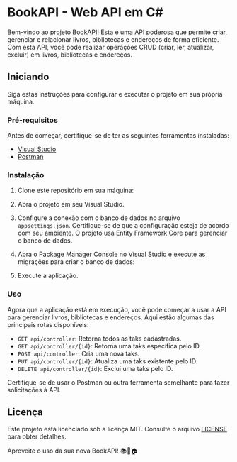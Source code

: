 # BookAPI - Web API em C#

Bem-vindo ao projeto BookAPI! Esta é uma API poderosa que permite criar, gerenciar e relacionar livros, bibliotecas e endereços de forma eficiente. Com esta API, você pode realizar operações CRUD (criar, ler, atualizar, excluir) em livros, bibliotecas e endereços.

## Iniciando

Siga estas instruções para configurar e executar o projeto em sua própria máquina.

### Pré-requisitos

Antes de começar, certifique-se de ter as seguintes ferramentas instaladas:

- [Visual Studio](https://visualstudio.microsoft.com/pt-br/downloads/)
- [Postman](https://www.postman.com/downloads/)

### Instalação

1. Clone este repositório em sua máquina:
   
2. Abra o projeto em seu Visual Studio.

3. Configure a conexão com o banco de dados no arquivo `appsettings.json`. Certifique-se de que a configuração esteja de acordo com seu ambiente. O projeto usa Entity Framework Core para gerenciar o banco de dados.

4. Abra o Package Manager Console no Visual Studio e execute as migrações para criar o banco de dados:

5. Execute a aplicação.

### Uso

Agora que a aplicação está em execução, você pode começar a usar a API para gerenciar livros, bibliotecas e endereços. Aqui estão algumas das principais rotas disponíveis:

- `GET api/controller`: Retorna todos as taks cadastradas.
- `GET api/controller/{id}`: Retorna uma taks específica pelo ID.
- `POST api/controller`: Cria uma nova taks.
- `PUT api/controller/{id}`: Atualiza uma taks existente pelo ID.
- `DELETE api/controller/{id}`: Exclui uma taks pelo ID.

Certifique-se de usar o Postman ou outra ferramenta semelhante para fazer solicitações à API.

## Licença

Este projeto está licenciado sob a licença MIT. Consulte o arquivo [LICENSE](LICENSE) para obter detalhes.

Aproveite o uso da sua nova BookAPI! 📚🏢🏠
